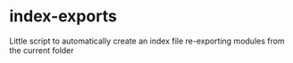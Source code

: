 # index-exports
Little script to automatically create an index file re-exporting modules from the current folder
